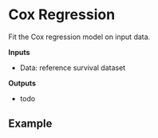 Cox Regression
================
Fit the Cox regression model on input data.

**Inputs**

- Data: reference survival dataset

**Outputs**

- todo


Example
-------
